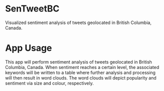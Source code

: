 # SenTweetBC
Visualized sentiment analysis of tweets geolocated in British Columbia, Canada. 

# App Usage
This app will perform sentiment analysis of tweets geolocated in British Columbia, Canada. When sentiment reaches a certain level, the associated keywords will be written to a table where further analysis and processing will then result in word clouds. The word clouds will depict popularity and sentiment via size and colour, respectively. 
